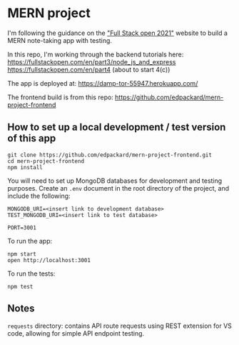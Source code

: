 # MERN project

I'm following the guidance on the ["Full Stack open 2021"](https://fullstackopen.com/en/) website to build a MERN note-taking app with testing.

In this repo, I'm working through the backend tutorials here:
https://fullstackopen.com/en/part3/node_js_and_express
https://fullstackopen.com/en/part4
(about to start 4(c))

The app is deployed at: https://damp-tor-55947.herokuapp.com/

The frontend build is from this repo: https://github.com/edpackard/mern-project-frontend

## How to set up a local development / test version of this app

```
git clone https://github.com/edpackard/mern-project-frontend.git
cd mern-project-frontend
npm install
```

You will need to set up MongoDB databases for development and testing purposes.
Create an `.env` document in the root directory of the project, and include the following:

```
MONGODB_URI=<insert link to development database>
TEST_MONGODB_URI=<insert link to test database>

PORT=3001
```

To run the app:

```
npm start
open http://localhost:3001
```

To run the tests:

```
npm test
```

## Notes

`requests` directory: contains API route requests using REST extension for VS code, allowing for simple API endpoint testing.
